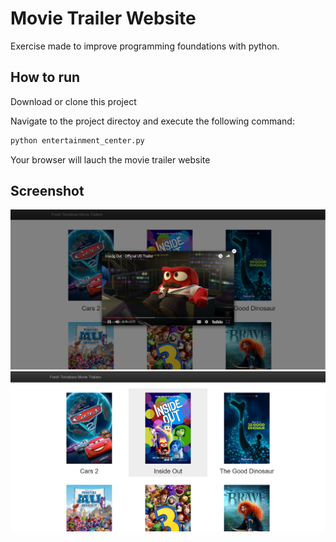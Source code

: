 # Movie Trailer Website
 
 Exercise made to improve programming foundations with python.

## How to run

Download or clone this project

Navigate to the project directoy and execute the following command:

```bash
python entertainment_center.py
```

Your browser will lauch the movie trailer website

## Screenshot
![Video trailer](https://raw.githubusercontent.com/saurer19/Python-MovieTrailer-Website/master/content/Trailer.PNG)
![Home](https://raw.githubusercontent.com/saurer19/Python-MovieTrailer-Website/master/content/Home.PNG)